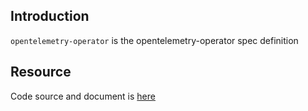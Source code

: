## Introduction

`opentelemetry-operator` is the opentelemetry-operator spec definition

## Resource

Code source and document is [here](https://github.com/kcl-lang/modules/blob/main/opentelemetry-operator/docs/README.md)
